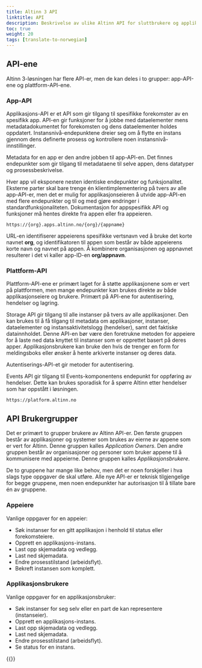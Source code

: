 ```yaml
---
title: Altinn 3 API
linktitle: API
description: Beskrivelse av ulike Altinn API for sluttbrukere og applikasjonseiere.
toc: true
weight: 20
tags: [translate-to-norwegian]
---
```


## API-ene

Altinn 3-løsningen har flere API-er, men de kan deles i to grupper: app-API-ene og plattform-API-ene.

### App-API

Applikasjons-API er et API som gir tilgang til spesifikke forekomster av en spesifikk app. API-en gir funksjoner for å jobbe med dataelementer mens metadatadokumentet for forekomsten og dens dataelementer holdes oppdatert. Instansnivå-endepunktene dreier seg om å flytte en instans gjennom dens definerte prosess og kontrollere noen instansnivå-innstillinger.

Metadata for en app er den andre jobben til app-API-en. Det finnes endepunkter som gir tilgang til metadataene til selve appen, dens datatyper og prosessbeskrivelse.

Hver app vil eksponere nesten identiske endepunkter og funksjonalitet. Eksterne parter skal bare trenge én klientimplementering på tvers av alle app-API-er, men det er mulig for applikasjonseieren å utvide app-API-en med flere endepunkter og til og med gjøre endringer i standardfunksjonaliteten. Dokumentasjon for appspesifikk API og funksjoner må hentes direkte fra appen eller fra appeieren.
```http
https://{org}.apps.altinn.no/{org}/{appname}
```

URL-en identifiserer appeierens spesifikke vertsnavn ved å bruke det korte navnet **org**, og identifikatoren til appen som består av både appeierens korte navn og navnet på appen. Å kombinere organisasjonen og appnavnet resulterer i det vi kaller app-ID-en **org/appnavn**.

### Plattform-API

Plattform-API-ene er primært laget for å støtte applikasjonene som er vert på plattformen, men mange endepunkter kan brukes direkte av både applikasjonseiere og brukere. Primært på API-ene for autentisering, hendelser og lagring.

Storage API gir tilgang til alle instanser på tvers av alle applikasjoner. Den kan brukes til å få tilgang til metadata om applikasjoner, instanser, dataelementer og instansaktivitetslogg (hendelser), samt det faktiske datainnholdet. Denne API-en bør være den foretrukne metoden for appeiere for å laste ned data knyttet til instanser som er opprettet basert på deres apper. Applikasjonsbrukere kan bruke den hvis de trenger en form for meldingsboks eller ønsker å hente arkiverte instanser og deres data.

Autentiserings-API-et gir metoder for autentisering.

Events API gir tilgang til Events-komponentens endepunkt for oppføring av hendelser. Dette kan brukes sporadisk for å spørre Altinn etter hendelser som har oppstått i løsningen.

```http
https://platform.altinn.no
```

## API Brukergrupper

Det er primært to grupper brukere av Altinn API-er. Den første gruppen består av applikasjoner og systemer som brukes av eierne av appene som er vert for Altinn. Denne gruppen kalles *Application Owners*. Den andre gruppen består av organisasjoner og personer som bruker appene til å kommunisere med appeierne. Denne gruppen kalles *Applikasjonsbrukere*.

De to gruppene har mange like behov, men det er noen forskjeller i hva slags type oppgaver de skal utføre. Alle nye API-er er teknisk tilgjengelige for begge gruppene, men noen endepunkter har autorisasjon til å tillate bare én av gruppene.

### Appeiere

Vanlige oppgaver for en appeier:

- Søk instanser for en gitt applikasjon i henhold til status eller forekomsteiere.
- Opprett en applikasjons-instans.
- Last opp skjemadata og vedlegg.
- Last ned skjemadata.
- Endre prosesstilstand (arbeidsflyt).
- Bekreft instansen som komplett.

### Applikasjonsbrukere

Vanlige oppgaver for en applikasjonsbruker:

- Søk instanser for seg selv eller en part de kan representere (instanseier).
- Opprett en applikasjons-instans.
- Last opp skjemadata og vedlegg.
- Last ned skjemadata.
- Endre prosesstilstand (arbeidsflyt).
- Se status for en instans.

{{<children />}}
